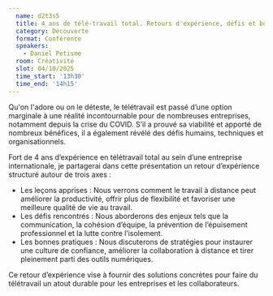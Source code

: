 ```yaml
---
  name: d2t3s5
  title: 4 ans de télé-travail total. Retours d'expérience, défis et bonnes pratiques
  category: Découverte
  format: Conférence
  speakers: 
    - Daniel Petisme
  room: Créativité
  slot: 04/10/2025
  time_start: '13h30'
  time_end: '14h15'
---
```

Qu'on l'adore ou on le déteste, le télétravail est passé d’une option marginale à une réalité incontournable pour de nombreuses entreprises, notamment depuis la crise du COVID. S’il a prouvé sa viabilité et apporté de nombreux bénéfices, il a également révélé des défis humains, techniques et organisationnels.

Fort de 4 ans d’expérience en télétravail total au sein d’une entreprise internationale, je partagerai dans cette présentation un retour d’expérience structuré autour de trois axes :
- Les leçons apprises : Nous verrons comment le travail à distance peut améliorer la productivité, offrir plus de flexibilité et favoriser une meilleure qualité de vie au travail.
- Les défis rencontrés : Nous aborderons des enjeux tels que la communication, la cohésion d’équipe, la prévention de l’épuisement professionnel et la lutte contre l’isolement.
- Les bonnes pratiques : Nous discuterons de stratégies pour instaurer une culture de confiance, améliorer la collaboration à distance et tirer pleinement parti des outils numériques.

Ce retour d’expérience vise à fournir des solutions concrètes pour faire du télétravail un atout durable pour les entreprises et les collaborateurs.